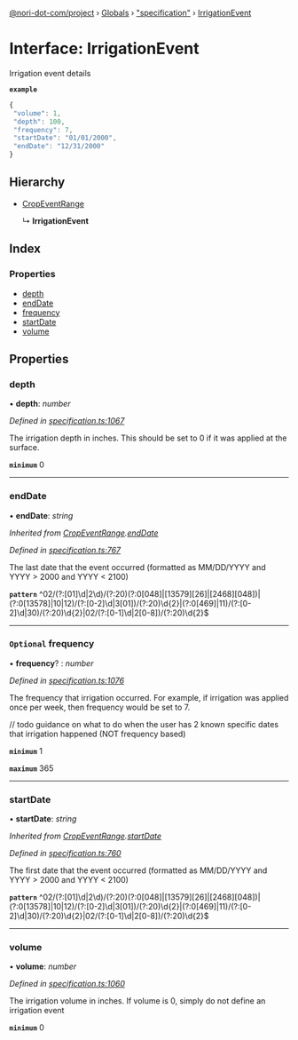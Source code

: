 [@nori-dot-com/project](../README.md) › [Globals](../globals.md) › ["specification"](../modules/_specification_.md) › [IrrigationEvent](_specification_.irrigationevent.md)

# Interface: IrrigationEvent

Irrigation event details

**`example`** 

```js
{
 "volume": 1,
 "depth": 100,
 "frequency": 7,
 "startDate": "01/01/2000",
 "endDate": "12/31/2000"
}
```

## Hierarchy

* [CropEventRange](_specification_.cropeventrange.md)

  ↳ **IrrigationEvent**

## Index

### Properties

* [depth](_specification_.irrigationevent.md#depth)
* [endDate](_specification_.irrigationevent.md#enddate)
* [frequency](_specification_.irrigationevent.md#optional-frequency)
* [startDate](_specification_.irrigationevent.md#startdate)
* [volume](_specification_.irrigationevent.md#volume)

## Properties

###  depth

• **depth**: *number*

*Defined in [specification.ts:1067](https://github.com/nori-dot-eco/nori-dot-com/blob/de97c4c/packages/project/src/specification.ts#L1067)*

The irrigation depth in inches. This should be set to 0 if it was applied at the surface.

**`minimum`** 0

___

###  endDate

• **endDate**: *string*

*Inherited from [CropEventRange](_specification_.cropeventrange.md).[endDate](_specification_.cropeventrange.md#enddate)*

*Defined in [specification.ts:767](https://github.com/nori-dot-eco/nori-dot-com/blob/de97c4c/packages/project/src/specification.ts#L767)*

The last date that the event occurred (formatted as MM/DD/YYYY and YYYY > 2000 and YYYY < 2100)

**`pattern`** ^02\/(?:[01]\d|2\d)\/(?:20)(?:0[048]|[13579][26]|[2468][048])|(?:0[13578]|10|12)\/(?:[0-2]\d|3[01])\/(?:20)\d{2}|(?:0[469]|11)\/(?:[0-2]\d|30)\/(?:20)\d{2}|02\/(?:[0-1]\d|2[0-8])\/(?:20)\d{2}$

___

### `Optional` frequency

• **frequency**? : *number*

*Defined in [specification.ts:1076](https://github.com/nori-dot-eco/nori-dot-com/blob/de97c4c/packages/project/src/specification.ts#L1076)*

The frequency that irrigation occurred. For example, if irrigation was applied once per week, then frequency would be set to 7.

// todo guidance on what to do when the user has 2 known specific dates that irrigation happened (NOT frequency based)

**`minimum`** 1

**`maximum`** 365

___

###  startDate

• **startDate**: *string*

*Inherited from [CropEventRange](_specification_.cropeventrange.md).[startDate](_specification_.cropeventrange.md#startdate)*

*Defined in [specification.ts:760](https://github.com/nori-dot-eco/nori-dot-com/blob/de97c4c/packages/project/src/specification.ts#L760)*

The first date that the event occurred (formatted as MM/DD/YYYY and YYYY > 2000 and YYYY < 2100)

**`pattern`** ^02\/(?:[01]\d|2\d)\/(?:20)(?:0[048]|[13579][26]|[2468][048])|(?:0[13578]|10|12)\/(?:[0-2]\d|3[01])\/(?:20)\d{2}|(?:0[469]|11)\/(?:[0-2]\d|30)\/(?:20)\d{2}|02\/(?:[0-1]\d|2[0-8])\/(?:20)\d{2}$

___

###  volume

• **volume**: *number*

*Defined in [specification.ts:1060](https://github.com/nori-dot-eco/nori-dot-com/blob/de97c4c/packages/project/src/specification.ts#L1060)*

The irrigation volume in inches. If volume is 0, simply do not define an irrigation event

**`minimum`** 0
